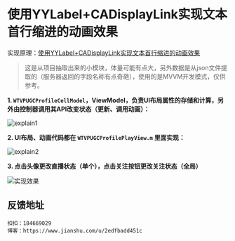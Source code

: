# 使用YYLabel+CADisplayLink实现文本首行缩进的动画效果

实现原理：[使用YYLabel+CADisplayLink实现文本首行缩进的动画效果](https://www.jianshu.com/p/3d8cc8b45965)

> 这是从项目抽取出来的小模块，体量可能有点大，另外数据是从json文件提取的（服务器返回的字段名称有点奇葩），使用的是MVVM开发模式，仅供参考。

**1. ``WTVPUGCProfileCellModel``，ViewModel，负责UI布局属性的存储和计算，另外由控制器调用其API改变状态（更新、调用动画）：**

![explain1](https://github.com/Rogue24/FirstLineHeadIndentAnimation/raw/master/Cover/explain1.jpg)

**2. UI布局、动画代码都在 ``WTVPUGCProfilePlayView.m`` 里面实现：**

![explain2](https://github.com/Rogue24/FirstLineHeadIndentAnimation/raw/master/Cover/explain2.jpg)

**3. 点击头像更改直播状态（单个），点击关注按钮更改关注状态（全局）**

![实现效果](https://github.com/Rogue24/FirstLineHeadIndentAnimation/raw/master/Cover/cover.gif)

## 反馈地址

    扣扣：184669029
    博客：https://www.jianshu.com/u/2edfbadd451c
